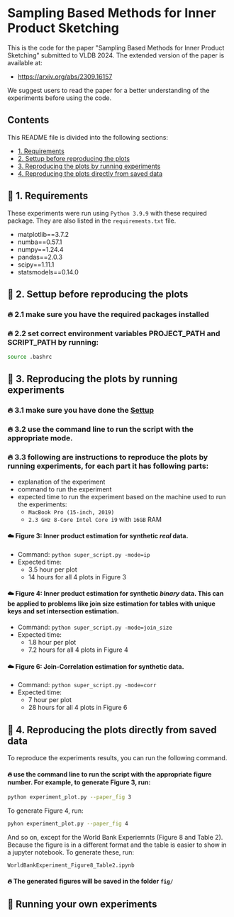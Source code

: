 # Sampling Based Methods for Inner Product Sketching

This is the code for the paper "Sampling Based Methods for Inner Product Sketching" submitted to VLDB 2024.
The extended version of the paper is available at: 

- https://arxiv.org/abs/2309.16157

We suggest users to read the paper for a better understanding of the experiments before using the code.

## Contents

This README file is divided into the following sections:

* [1. Requirements](#🚀-1-requirements)
* [2. Settup before reproducing the plots](#🚀-2-settup-before-reproducing-the-plots)
* [3. Reproducing the plots by running experiments](#🚀-3-reproducing-the-plots-by-running-experiments)
* [4. Reproducing the plots directly from saved data](#🚀-4-reproducing-the-plots-directly-from-saved-data)

## 🚀 1. Requirements
These experiments were run using `Python 3.9.9` with these required package. They are also listed in the `requirements.txt` file.
- matplotlib==3.7.2
- numba==0.57.1
- numpy==1.24.4
- pandas==2.0.3
- scipy==1.11.1
- statsmodels==0.14.0

## 🚀 2. Settup before reproducing the plots

### 🔥 2.1 make sure you have the required packages installed

### 🔥 2.2 set correct environment variables PROJECT_PATH and SCRIPT_PATH by running:
```bash
source .bashrc
```

## 🚀 3. Reproducing the plots by running experiments

### 🔥 3.1 make sure you have done the [Settup](#🚀-settup-before-reproducing-the-plots)

### 🔥 3.2 use the command line to run the script with the appropriate mode.

### 🔥 3.3 following are instructions to reproduce the plots by running experiments, for each part it has following parts:
- explanation of the experiment
- command to run the experiment
- expected time to run the experiment based on the machine used to run the experiments: 
  - `MacBook Pro (15-inch, 2019)`
  - `2.3 GHz 8-Core Intel Core i9` with `16GB` RAM

#### ☁️ Figure 3: Inner product estimation for synthetic *real* data.
- Command: `python super_script.py -mode=ip`
- Expected time: 
  - 3.5 hour per plot
  - 14 hours for all 4 plots in Figure 3

#### ☁️ Figure 4: Inner product estimation for synthetic *binary* data. This can be applied to problems like join size estimation for tables with unique keys and set intersection estimation.
- Command: `python super_script.py -mode=join_size`
- Expected time: 
  - 1.8 hour per plot
  - 7.2 hours for all 4 plots in Figure 4

#### ☁️ Figure 6: Join-Correlation estimation for synthetic data.
- Command: `python super_script.py -mode=corr`
- Expected time: 
  - 7 hour per plot
  - 28 hours for all 4 plots in Figure 6

## 🚀 4. Reproducing the plots directly from saved data
To reproduce the experiments results, you can run the following command.

#### 🔥 use the command line to run the script with the appropriate figure number. For example, to generate Figure 3, run:
```bash
python experiment_plot.py --paper_fig 3
```
To generate Figure 4, run:
```bash
pyhon experiment_plot.py --paper_fig 4
```
And so on, except for the World Bank Experiemnts (Figure 8 and Table 2). Because the figure is in a different format and the table is easier to show in a jupyter notebook. To generate these, run:
```bash
WorldBankExperiment_Figure8_Table2.ipynb
```
#### 🔥 The generated figures will be saved in the folder `fig/`

## 🚀 Running your own experiments

